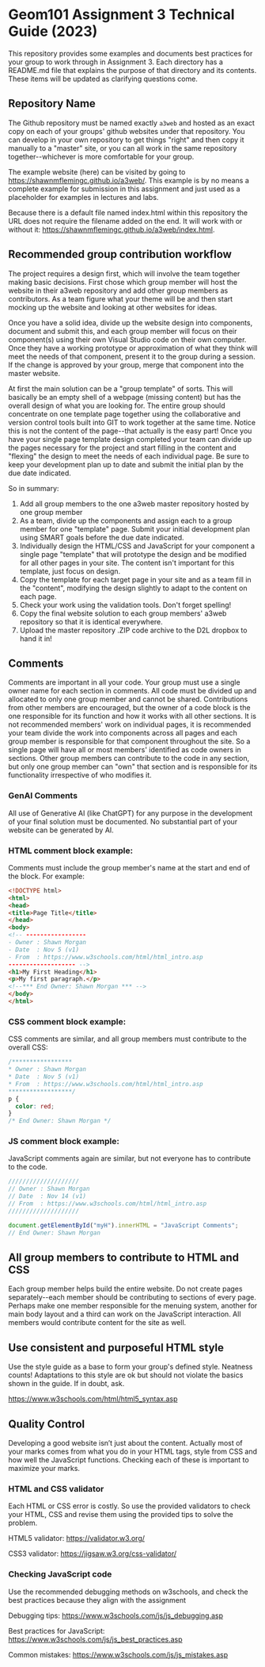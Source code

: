 # Geom101 Assignment 3 Technical Guide (2023)
This repository provides some examples and documents best practices for your group to work through in Assignment 3. Each directory has a README.md file that explains the purpose of that directory and its contents. These items will be updated as clarifying questions come. 
## Repository Name
The Github repository must be named exactly `a3web` and hosted as an exact copy on each of your groups' github websites under that repository. You can develop in your own repository to get things "right" and then copy it manually to a "master" site, or you can all work in the same repository together--whichever is more comfortable for your group. 

The example website (here) can be visited by going to https://shawnmflemingc.github.io/a3web/. This example is by no means a complete example for submission in this assignment and just used as a placeholder for examples in lectures and labs. 

Because there is a default file named index.html within this repository the URL does not require the filename added on the end. It will work with or without it: https://shawnmflemingc.github.io/a3web/index.html.

## Recommended group contribution workflow
The project requires a design first, which will involve the team together making basic decisions. First chose which group member will host the website in their a3web repository and add other group members as contributors. As a team figure what your theme will be and then start mocking up the website and looking at other websites for ideas. 

Once you have a solid idea, divide up the website design into components, document and submit this, and each group member will focus on their component(s) using their own Visual Studio code on their own computer. Once they have a working prototype or approximation of what they think will meet the needs of that component, present it to the group during a session. If the change is approved by your group, merge that component into the master website. 

At first the main solution can be a "group template" of sorts. This will basically be an empty shell of a webpage (missing content) but has the overall design of what you are looking for. The entire group should concentrate on one template page together using the collaborative and version control tools built into GIT to work together at the same time. Notice this is not the content of the page--that actually is the easy part! Once you have your single page template design completed your team can divide up the pages necessary for the project and start filling in the content and "flexing" the design to meet the needs of each individual page. Be sure to keep your development plan up to date and submit the initial plan by the due date indicated.  

So in summary:

1. Add all group members to the one a3web master repository hosted by one group member
1. As a team, divide up the components and assign each to a group member for one "template" page. Submit your initial development plan using SMART goals before the due date indicated. 
1. Individually design the HTML/CSS and JavaScript for your component a single page "template" that will prototype the design and be modified for all other pages in your site. The content isn't important for this template, just focus on design. 
1. Copy the template for each target page in your site and as a team fill in the "content", modifying the design slightly to adapt to the content on each page. 
1. Check your work using the validation tools. Don't forget spelling!
1. Copy the final website solution to each group members' a3web repository so that it is identical everywhere.
1. Upload the master repository .ZIP code archive to the D2L dropbox to hand it in!

## Comments
Comments are important in all your code. Your group must use a single owner name for each section in comments. All code must be divided up and allocated to only one group member and cannot be shared. Contributions from other members are encouraged, but the owner of a code block is the one responsible for its function and how it works with all other sections. It is not recommended members' work on individual pages, it is recommended your team divide the work into components across all pages and each group member is responsible for that component throughout the site. So a single page will have all or most members' identified as code owners in sections. Other group members can contribute to the code in any section, but only one group member can "own" that section and is responsible for its functionality irrespective of who modifies it. 

### GenAI Comments
All use of Generative AI (like ChatGPT) for any purpose in the development of your final solution must be documented. No substantial part of your website can be generated by AI. 

### HTML comment block example:
Comments must include the group member's name at the start and end of the block. For example:
```HTML
<!DOCTYPE html>
<html>
<head>
<title>Page Title</title>
</head>
<body>
<!-- -----------------
- Owner : Shawn Morgan
- Date  : Nov 5 (v1)
- From  : https://www.w3schools.com/html/html_intro.asp
------------------- -->
<h1>My First Heading</h1>
<p>My first paragraph.</p>
<!--*** End Owner: Shawn Morgan *** -->
</body>
</html>

```
### CSS comment block example:
CSS comments are similar, and all group members must contribute to the overall CSS:
```CSS
/***************** 
* Owner : Shawn Morgan
* Date  : Nov 5 (v1)
* From  : https://www.w3schools.com/html/html_intro.asp
******************/
p {
  color: red;
} 
/* End Owner: Shawn Morgan */
```
### JS comment block example:
JavaScript comments again are similar, but not everyone has to contribute to the code. 
```JavaScript
////////////////////
// Owner : Shawn Morgan
// Date  : Nov 14 (v1)
// From  : https://www.w3schools.com/html/html_intro.asp
////////////////////

document.getElementById("myH").innerHTML = "JavaScript Comments";
// End Owner: Shawn Morgan
```
## All group members to contribute to HTML and CSS
Each group member helps build the entire website. Do not create pages separately--each member should be contributing to sections of every page. Perhaps make one member responsible for the menuing system, another for main body layout and a third can work on the JavaScript interaction. All members would contribute content for the site as well. 

## Use consistent and purposeful HTML style
Use the style guide as a base to form your group's defined style. Neatness counts! Adaptations to this style are ok but should not violate the basics shown in the guide. If in doubt, ask. 

https://www.w3schools.com/html/html5_syntax.asp

## Quality Control
Developing a good website isn’t just about the content. Actually most of your marks comes from what you do in your HTML tags, style from CSS and how well the JavaScript functions. Checking each of these is important to maximize your marks. 

### HTML and CSS validator
Each HTML or CSS error is costly. So use the provided validators to check your HTML, CSS and revise them using the provided tips to solve the problem. 

HTML5 validator: https://validator.w3.org/

CSS3 validator: https://jigsaw.w3.org/css-validator/

### Checking JavaScript code
Use the recommended debugging methods on w3schools, and check the best practices because they align with the assignment

Debugging tips: https://www.w3schools.com/js/js_debugging.asp

Best practices for JavaScript: https://www.w3schools.com/js/js_best_practices.asp

Common mistakes: https://www.w3schools.com/js/js_mistakes.asp
